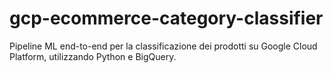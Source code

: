 # gcp-ecommerce-category-classifier
Pipeline ML end-to-end per la classificazione dei prodotti su Google Cloud Platform, utilizzando Python e BigQuery.
